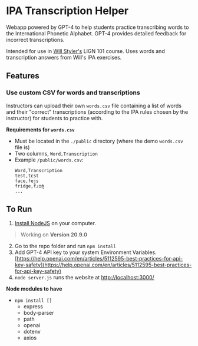 
# IPA Transcription Helper
Webapp powered by GPT-4 to help students practice transcribing words to the International Phonetic Alphabet. GPT-4 provides detailed feedback for incorrect transcriptions.

Intended for use in [Will Styler's](https://wstyler.ucsd.edu/) LIGN 101 course. Uses words and transcription answers from Will's IPA exercises.


## Features
### Use custom CSV for words and transcriptions
Instructors can upload their own `words.csv` file containing a list of words and their "correct" transcriptions (according to the IPA rules chosen by the instructor) for students to practice with.

**Requirements for `words.csv`**
- Must be located in the `./public` directory (where the demo `words.csv` file is)
- Two columns, `Word,Transcription`
- Example `/public/words.csv`: 
    ```
    Word,Transcription
    test,tɛst
    face,fejs
    fridge,fɹɪʤ
    ...
    ```

## To Run

1. [Install NodeJS](https://nodejs.org/en/download) on your computer.
> Working on **Version 20.9.0**
2. Go to the repo folder and run `npm install`
3. Add GPT-4 API key to your system Environment Variables. [https://help.openai.com/en/articles/5112595-best-practices-for-api-key-safety](https://help.openai.com/en/articles/5112595-best-practices-for-api-key-safety)
4. `node server.js` runs the website at [http://localhost:3000/](http://localhost:3000/)


**Node modules to have**
- `npm install []`
    - express
    - body-parser
    - path
    - openai
    - dotenv
    - axios
